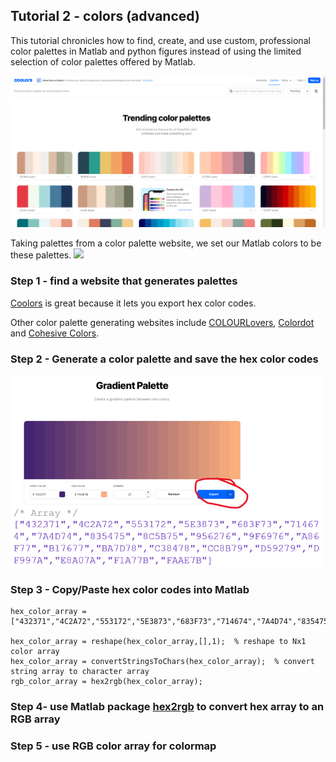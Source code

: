 ## Tutorial 2 - colors (advanced)

This tutorial chronicles how to find, create, and use custom, professional color palettes in Matlab and python figures instead of using the limited selection of color palettes offered by Matlab.

<img src=figures/Screenshot_coolors_website.png width="600">



Taking palettes from a color palette website, we set our Matlab colors to be these palettes.
<img src=figures/colors.png width="500">


### Step 1 - find a website that generates palettes

[Coolors](https://coolors.co/) is great because it lets you export hex color codes.

Other color palette generating websites include [COLOURLovers](https://www.colourlovers.com/palettes), [Colordot](https://color.hailpixel.com/) and [Cohesive Colors](https://javier.xyz/cohesive-colors/).

### Step 2 - Generate a color palette and save the hex color codes
<img src=figures/gradient_array_export.png width="500">


### Step 3 - Copy/Paste hex color codes into Matlab

    hex_color_array =["432371","4C2A72","553172","5E3873","683F73","714674","7A4D74","835475","8C5B75","956276","9F6976","A86F77","B17677","BA7D78","C38478","CC8B79","D59279","DF997A","E8A07A","F1A77B","FAAE7B"];
  
    hex_color_array = reshape(hex_color_array,[],1);  % reshape to Nx1 color array
    hex_color_array = convertStringsToChars(hex_color_array);  % convert string array to character array
    rgb_color_array = hex2rgb(hex_color_array);



### Step 4- use Matlab package [hex2rgb](https://www.mathworks.com/matlabcentral/fileexchange/46289-rgb2hex-and-hex2rgb) to convert hex array to an RGB array




### Step 5 - use RGB color array for colormap




